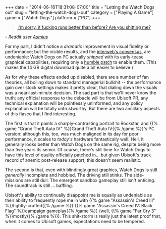 +++
date = "2014-06-16T18:31:08-07:00"
title = "Letting the Watch Dogs out"
slug = "letting-the-watch-dogs-out"
category = ["Playing A Game"]
game = ["Watch Dogs"]
platform = ["PC"]
+++

> <a href="http://www.reddit.com/r/Games/comments/289s7b/watch_dogs_original_graphical_effects_e3_201213/ci8u4gz">I'm sorry, it fucking runs better than before? Are you shitting me?</a>

<i>- Reddit user <a href="http://www.reddit.com/user/Asmius">Asmius</a></i>

For my part, I didn't notice a <i>dramatic</i> improvement in visual fidelity or performance; but the visible results, and the <a href="https://www.youtube.com/watch?v=zhvdFKQk9CA">interweb's consensus</a>, are undeniable: Watch Dogs on PC actually <i>shipped</i> with its early-tease graphical capabilities, requiring only a <a href="http://forums.guru3d.com/showthread.php?t=390114">humble patch</a> to enable them.  (This makes the 14 GB digital download quite a bit easier to believe.)

As for why these effects ended up disabled, there are a number of fan theories, all boiling down to standard managerial bullshit -- the performance gain over stock settings makes it pretty clear, that dialing down the visuals was a near-last-minute decision.  The sad part is that we'll never know the truth; any official response to the debacle will be from Ubisoft PR, any technical explanation will be pointlessly uninformed, and any policy explanation will be totally untrustworthy.  But there are two ancillary aspects of this fiasco that I find interesting.

The first is that it paints a sharply-contrasting portrait to Rockstar, and {{% game "Grand Theft Auto IV" %}}Grand Theft Auto IV{{% /game %}}'s PC version: although this, too, was much maligned in its day for poor performance, it scales to <i>today's</i> hardware fantastically well.  Hell, it generally looks better than Watch Dogs on the same rig, despite being more than five years its senior.  Of course, there's still time for Watch Dogs to have this level of quality officially patched in... but given Ubisoft's track record of anemic post-release support, this doesn't seem realistic.

The second is that, even with blindingly great graphics, Watch Dogs is still <i>generally</i> incomplete and hobbled.  The driving still stinks.  The side-missions are still dull.  The emergent sandbox gameplay still isn't enticing.  The soundtrack is still ... baffling.

Ubisoft's ability to continually disappoint me is equally as undeniable as their ability to frequently rope me in with {{% game "Assassin's Creed III" %}}tightly-crafted{{% /game %}} {{% game "Assassin's Creed IV: Black Flag" %}}campaign gameplay{{% /game %}} (well, {{% game "Far Cry 3" %}}mostly{{% /game %}}).  This shit-storm is really just the latest proof that, when it comes to Ubisoft games, expectations need to be tempered.